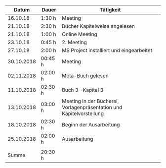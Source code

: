 Datum | Dauer | Tätigkeit
-------- | -------- | --------
16.10.18 | 1:30 h   | Meeting
21.10.18 | 2:30 h   | Bücher Kapitelweise angelesen
21.10.18 | 1:00 h   | Online Meeting
23.10.18 | 0:45 h   | 2. Meeting
27.10.18 | 2:00 h   | MS Project installiert und eingearbeitet
30.10.2018 | 00:45 h  | Meeting
02.11.2018 | 02:00 h  | Meta-Buch gelesen
11.10.2018 | 02:30 h  | Buch 3 -Kapitel 3
13.10.2018 | 03:00 h  | Meeting in der Bücherei, Vorlagenpräsentation und Kapitelvorstellung
18.10.2018 | 02:30 h  | Beginn der Ausarbeitung
25.10.2018 | 02:00 h  | Ausarbeitung
 |   | 
Summe |  20:30 h  | 

